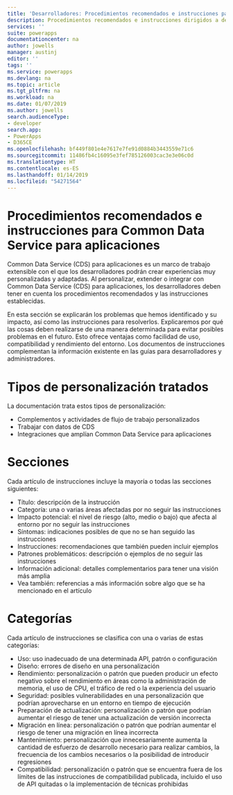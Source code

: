 ```yaml
---
title: 'Desarrolladores: Procedimientos recomendados e instrucciones para Common Data Service para aplicaciones | Microsoft Docs'
description: Procedimientos recomendados e instrucciones dirigidos a desarrolladores que trabajan con Common Data Service para aplicaciones en PowerApps.
services: ''
suite: powerapps
documentationcenter: na
author: jowells
manager: austinj
editor: ''
tags: ''
ms.service: powerapps
ms.devlang: na
ms.topic: article
ms.tgt_pltfrm: na
ms.workload: na
ms.date: 01/07/2019
ms.author: jowells
search.audienceType:
- developer
search.app:
- PowerApps
- D365CE
ms.openlocfilehash: bf449f801e4e7617e7fe91d0884b3443559e71c6
ms.sourcegitcommit: 11486fb4c16095e3fef785126003cac3e3e06c0d
ms.translationtype: HT
ms.contentlocale: es-ES
ms.lasthandoff: 01/14/2019
ms.locfileid: "54271564"
---
```

# <a name="best-practices-and-guidance-for-the-common-data-service-for-apps"></a>Procedimientos recomendados e instrucciones para Common Data Service para aplicaciones

Common Data Service (CDS) para aplicaciones es un marco de trabajo extensible con el que los desarrolladores podrán crear experiencias muy personalizadas y adaptadas. Al personalizar, extender o integrar con Common Data Service (CDS) para aplicaciones, los desarrolladores deben tener en cuenta los procedimientos recomendados y las instrucciones establecidas. 

En esta sección se explicarán los problemas que hemos identificado y su impacto, así como las instrucciones para resolverlos. Explicaremos por qué las cosas deben realizarse de una manera determinada para evitar posibles problemas en el futuro. Esto ofrece ventajas como facilidad de uso, compatibilidad y rendimiento del entorno. Los documentos de instrucciones complementan la información existente en las guías para desarrolladores y administradores.

# <a name="targeted-customization-types"></a>Tipos de personalización tratados
La documentación trata estos tipos de personalización:

- Complementos y actividades de flujo de trabajo personalizados
- Trabajar con datos de CDS
- Integraciones que amplían Common Data Service para aplicaciones

# <a name="sections"></a>Secciones
Cada artículo de instrucciones incluye la mayoría o todas las secciones siguientes:

- Título: descripción de la instrucción
- Categoría: una o varias áreas afectadas por no seguir las instrucciones
- Impacto potencial: el nivel de riesgo (alto, medio o bajo) que afecta al entorno por no seguir las instrucciones
- Síntomas: indicaciones posibles de que no se han seguido las instrucciones
- Instrucciones: recomendaciones que también pueden incluir ejemplos
- Patrones problemáticos: descripción o ejemplos de no seguir las instrucciones
- Información adicional: detalles complementarios para tener una visión más amplia
- Vea también: referencias a más información sobre algo que se ha mencionado en el artículo

# <a name="categories"></a>Categorías
Cada artículo de instrucciones se clasifica con una o varias de estas categorías:

- Uso: uso inadecuado de una determinada API, patrón o configuración
- Diseño: errores de diseño en una personalización
- Rendimiento: personalización o patrón que pueden producir un efecto negativo sobre el rendimiento en áreas como la administración de memoria, el uso de CPU, el tráfico de red o la experiencia del usuario
- Seguridad: posibles vulnerabilidades en una personalización que podrían aprovecharse en un entorno en tiempo de ejecución
- Preparación de actualización: personalización o patrón que podrían aumentar el riesgo de tener una actualización de versión incorrecta
- Migración en línea: personalización o patrón que podrían aumentar el riesgo de tener una migración en línea incorrecta
- Mantenimiento: personalización que innecesariamente aumenta la cantidad de esfuerzo de desarrollo necesario para realizar cambios, la frecuencia de los cambios necesarios o la posibilidad de introducir regresiones
- Compatibilidad: personalización o patrón que se encuentra fuera de los límites de las instrucciones de compatibilidad publicada, incluido el uso de API quitadas o la implementación de técnicas prohibidas
